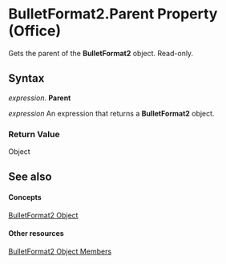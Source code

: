 
# BulletFormat2.Parent Property (Office)

Gets the parent of the  **BulletFormat2** object. Read-only.


## Syntax

 _expression_. **Parent**

 _expression_ An expression that returns a **BulletFormat2** object.


### Return Value

Object


## See also


#### Concepts


[BulletFormat2 Object](ad4c2a05-c34d-fbd4-6b12-3153b94d2c4e.md)
#### Other resources


[BulletFormat2 Object Members](1a86b4e3-0c8c-1900-708f-37486bf71169.md)